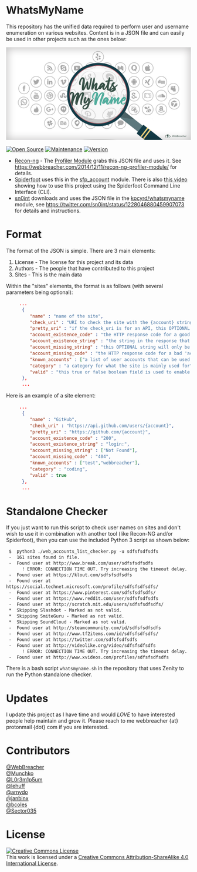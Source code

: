 # WhatsMyName
This repository has the unified data required to perform user and username enumeration on various websites. Content is in a JSON file and can easily be used in other projects such as the ones below:

![whatsmyname](whatsmyname.png)

[![Open Source](https://img.shields.io/badge/Open%20Source-100%25-green.svg)](https://shields.io/)
[![Maintenance](https://img.shields.io/badge/Maintained%3F-Yes-green.svg)](https://github.com/GetStream/winds/graphs/commit-activity)
[![Version](https://img.shields.io/badge/Version-1.6-orange)](https://github.com/GetStream/winds/graphs/commit-activity)

* [Recon-ng](https://bitbucket.org/LaNMaSteR53/recon-ng) - The [Profiler Module](https://bitbucket.org/LaNMaSteR53/recon-ng/src/7723096ce2301092906838ef73564e7907886748/modules/recon/profiles-profiles/profiler.py?at=master&fileviewer=file-view-default) grabs this JSON file and uses it. See https://webbreacher.com/2014/12/11/recon-ng-profiler-module/ for details.
* [Spiderfoot](https://github.com/smicallef/spiderfoot) uses this in the [sfp_account](https://github.com/smicallef/spiderfoot/blob/master/modules/sfp_accounts.py) module. There is also [this video](https://asciinema.org/a/295923) showing how to use this project using the Spiderfoot Command Line Interface (CLI).
* [sn0int](https://github.com/kpcyrd/sn0int) downloads and uses the JSON file in the [kpcyrd/whatsmyname](https://sn0int.com/r/kpcyrd/whatsmyname) module, see https://twitter.com/sn0int/status/1228046880459907073 for details and instructions.


# Format
The format of the JSON is simple. There are 3 main elements:

1. License - The license for this project and its data
2. Authors - The people that have contributed to this project
3. Sites - This is the main data

Within the "sites" elements, the format is as follows (with several parameters being optional):

```json
     ...
      {
         "name" : "name of the site",
         "check_uri" : "URI to check the site with the {account} string replaced by a username",
         "pretty_uri" : "if the check_uri is for an API, this OPTIONAL element can show a human-readable page",
         "account_existence_code" : "the HTTP response code for a good 'account is there' response",
         "account_existence_string" : "the string in the response that we look for for a good response",
         "account_missing_string" : "this OPTIONAL string will only be in the response if there is no account found ",
         "account_missing_code" : "the HTTP response code for a bad 'account is not there' response",
         "known_accounts" : ["a list of user accounts that can be used to test","for user enumeration"],
         "category" : "a category for what the site is mainly used for",
         "valid" : "this true or false boolean field is used to enable or disable this site element"
      },
      ...
```

Here is an example of a site element:

```json
     ...
      {
         "name" : "GitHub",
         "check_uri" : "https://api.github.com/users/{account}",
         "pretty_uri" : "https://github.com/{account}",
         "account_existence_code" : "200",
         "account_existence_string" : "login:",
         "account_missing_string" : ["Not Found"],
         "account_missing_code" : "404",
         "known_accounts" : ["test","webbreacher"],
         "category" : "coding",
         "valid" : true
      },
      ...
```

# Standalone Checker
If you just want to run this script to check user names on sites and don't wish to use it in combination with another tool (like Recon-NG and/or Spiderfoot), then you can use the included Python 3 script as shown below:

```
 $  python3 ./web_accounts_list_checker.py -u sdfsfsdfsdfs
 -  161 sites found in file.
 -  Found user at http://www.break.com/user/sdfsfsdfsdfs
      ! ERROR: CONNECTION TIME OUT. Try increasing the timeout delay.
 -  Found user at https://klout.com/sdfsfsdfsdfs
 -  Found user at https://social.technet.microsoft.com/profile/sdfsfsdfsdfs/
 -  Found user at https://www.pinterest.com/sdfsfsdfsdfs/
 -  Found user at https://www.reddit.com/user/sdfsfsdfsdfs
 -  Found user at http://scratch.mit.edu/users/sdfsfsdfsdfs/
 *  Skipping Slashdot - Marked as not valid.
 *  Skipping SmiteGuru - Marked as not valid.
 *  Skipping SoundCloud - Marked as not valid.
 -  Found user at http://steamcommunity.com/id/sdfsfsdfsdfs
 -  Found user at http://www.tf2items.com/id/sdfsfsdfsdfs/
 -  Found user at https://twitter.com/sdfsfsdfsdfs
 -  Found user at http://videolike.org/video/sdfsfsdfsdfs
      ! ERROR: CONNECTION TIME OUT. Try increasing the timeout delay.
 -  Found user at http://www.xvideos.com/profiles/sdfsfsdfsdfs
```

There is a bash script `whatsmyname.sh` in the repository that uses Zenity to run the Python standalone checker.

# Updates
I update this project as I have time and would *LOVE* to have interested people help maintain and grow it. Please reach to me webbreacher {at} protonmail {dot} com if you are interested.

# Contributors
[@WebBreacher](https://github.com/WebBreacher/)<br>
[@Munchko](https://github.com/Munchko/)<br>
[@L0r3m1p5um](https://github.com/L0r3m1p5um/)<br>
[@lehuff](https://github.com/lehuff/)<br>
[@arnydo](https://github.com/arnydo)<br>
[@janbinx](https://github.com/janbinx/)<br>
[@bcoles](https://github.com/bcoles)<br>
[@Sector035](https://github.com/sector035/)<br>

# License
<a rel="license" href="http://creativecommons.org/licenses/by-sa/4.0/"><img alt="Creative Commons License" style="border-width:0" src="https://i.creativecommons.org/l/by-sa/4.0/88x31.png" /></a><br />This work is licensed under a <a rel="license" href="http://creativecommons.org/licenses/by-sa/4.0/">Creative Commons Attribution-ShareAlike 4.0 International License</a>.
